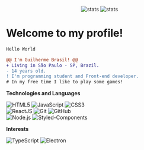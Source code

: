 <p align="center">
    <img src="https://github-readme-stats.vercel.app/api?username=gbrasil3g&count_private=true&show_icons=true&theme=radical" alt="stats" />
    <img src="https://github-readme-stats.vercel.app/api/top-langs/?username=gbrasil3g&layout=compact&theme=radical" alt="stats" />
</p>
    
<h1> Welcome to my profile! </h1>
    
```diff
Hello World 

@@ I'm Guilherme Brasil! @@
+ Living in São Paulo - SP, Brazil.
- 14 years old.
! I'm programming student and Front-end developer.
# In my free time I like to play some games!
```


**Technologies and Languages**

![HTML5](https://img.shields.io/badge/-HTML5-000000?style=for-the-badge&logo=HTML5)
![JavaScript](https://img.shields.io/badge/-JavaScript-000000?style=for-the-badge&logo=javascript)
![CSS3](https://img.shields.io/badge/-CSS3-000000?style=for-the-badge&logo=CSS3) <br>
![ReactJS](https://img.shields.io/badge/-ReactJS-000000?style=for-the-badge&logo=react&logoColor=61DBFB)
![Git](https://img.shields.io/badge/-Git-000000?style=for-the-badge&logo=git&logoColor=F05032)
![GitHub](https://img.shields.io/badge/-GitHub-000000?style=for-the-badge&logo=github&logoColor=FFFFFF) <br>
![Node.js](https://img.shields.io/badge/-Node.js-000000?style=for-the-badge&logo=node.js&logoColor=339933)
![Styled-Components](https://img.shields.io/badge/-StyledComponents-000000?style=for-the-badge&logo=styled-components&logoColor=deepskyblue)

**Interests**

![TypeScript](https://img.shields.io/badge/-typescript-000000?style=for-the-badge&logo=typescript&logoColor=007acc)
![Electron](https://img.shields.io/badge/-electron-000000?style=for-the-badge&logo=electron&logoColor=cyan)
